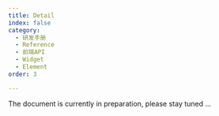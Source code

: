```yaml
---
title: Detail
index: false
category:
  - 研发手册
  - Reference
  - 前端API
  - Widget
  - Element
order: 3

---
```


The document is currently in preparation, please stay tuned ...